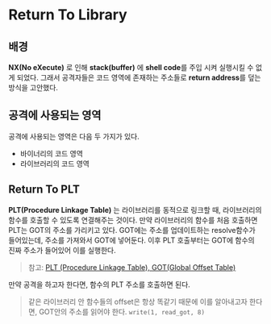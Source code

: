 # Return To Library

## 배경

**NX(No eXecute)** 로 인해 **stack(buffer)** 에 **shell code**를 주입 시켜 실행시킬 수 없게 되었다.
그래서 공격자들은 코드 영역에 존재하는 주소들로 **return address**를 덮는 방식을 고안했다.

## 공격에 사용되는 영역

공격에 사용되는 영역은 다음 두 가지가 있다.
- 바이너리의 코드 영역
- 라이브러리의 코드 영역

## Return To PLT

**PLT(Procedure Linkage Table)** 는 라이브러리를 동적으로 링크할 때, 라이브러리의 함수를 호출할 수 있도록 연결해주는 것이다.
만약 라이브러리의 함수를 처음 호출하면 PLT는 GOT의 주소를 가리키고 있다.
GOT에는 주소를 업데이트하는 resolve함수가 들어있는데, 주소를 가져와서 GOT에 넣어둔다.
이후 PLT 호출부터는 GOT에 함수의 진짜 주소가 들어있어 이를 실행한다.
> 참고: [PLT (Procedure Linkage Table), GOT(Global Offset Table)](https://plummmm.tistory.com/382)

만약 공격을 하고자 한다면, 함수의 PLT 주소를 호출하면 된다.
> 같은 라이브러리 안 함수들의 offset은 항상 똑같기 때문에 이를 알아내고자 한다면, GOT안의 주소를 읽어야 한다.
> `write(1, read_got, 8)`
